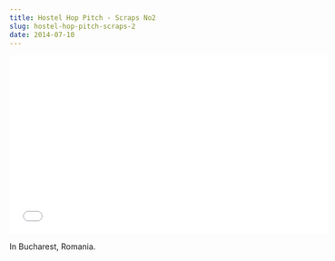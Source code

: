 ```yaml
---
title: Hostel Hop Pitch - Scraps No2
slug: hostel-hop-pitch-scraps-2
date: 2014-07-10
---
```


<iframe width="560" height="315" src="//www.youtube.com/embed/-JO4c7Kse9w" frameborder="0" allowfullscreen></iframe>

In Bucharest, Romania.

